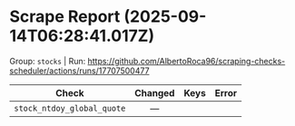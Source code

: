 # Scrape Report (2025-09-14T06:28:41.017Z)

Group: `stocks`  |  Run: https://github.com/AlbertoRoca96/scraping-checks-scheduler/actions/runs/17707500477

| Check | Changed | Keys | Error |
|---|:---:|:--|:--|
| `stock_ntdoy_global_quote` | — |  |  |
